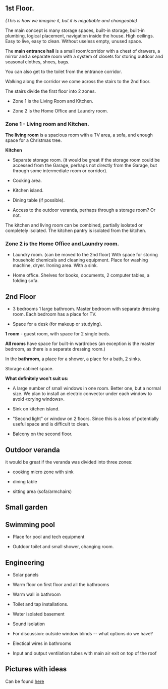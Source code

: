 ## 1st Floor. 
*(This is how we imagine it, but it is negotiable and changeable)*

The main concept is many storage spaces, built-in storage, built-in
plumbing, logical placement, navigation inside the house. High ceilings.
Easy to live, easy to clean. Without useless empty, unused space.

The **main entrance hall** is a small room/corridor with a chest of
drawers, a mirror and a separate room with a system of closets for
storing outdoor and seasonal clothes, shoes, bags.

You can also get to the toilet from the entrance corridor.

Walking along the corridor we come across the stairs to the 2nd floor.

The stairs divide the first floor into 2 zones.

- Zone 1 is the Living Room and Kitchen.

- Zone 2 is the Home Office and Laundry room.

### Zone 1 - Living room and Kitchen.

**The living room** is a spacious room with a TV area, a sofa, and enough
space for a Christmas tree.

**Kitchen**

- Separate storage room. (it would be great if the storage room could be
accessed from the Garage, perhaps not directly from the Garage, but
through some intermediate room or corridor).

- Cooking area.

- Kitchen island.

- Dining table (if possible).

- Access to the outdoor veranda, perhaps through a storage room? Or not.

The kitchen and living room can be combined, partially isolated or
completely isolated. The kitchen pantry is isolated from the kitchen.

### Zone 2 is the Home Office and Laundry room.

- Laundry room. (can be moved to the 2nd floor) With space for storing household chemicals and cleaning equipment. Place
for washing machine, dryer. Ironing area. With a sink.

- Home office. Shelves for books, documents, 2 computer tables, a folding sofa.

## 2nd Floor

- 3 bedrooms 1 large bathroom. Master bedroom with separate dressing room.
Each bedroom has a place for TV.

- Space for a desk (for makeup or studying).

**1 room** - guest room, with space for 2 single beds.

**All rooms** have space for built-in wardrobes (an exception is the master
bedroom, as there is a separate dressing room.)

In the **bathroom**, a place for a shower, a place for a bath, 2 sinks.

Storage cabinet space.

**What definitely won\'t suit us:**

 - A large number of small windows in one room. Better one, but a normal
size. We plan to install an electric convector under each window to
avoid «crying windows».

- Sink on kitchen island.

- \"Second light\" or window on 2 floors. Since this is a loss of
potentially useful space and is difficult to clean.

- Balcony on the second floor.

## Outdoor veranda

it would be great if the veranda was divided into three zones:

- cooking micro zone with sink

- dining table

- sitting area (sofa/armchairs)

## Small garden

## Swimming pool

- Place for pool and tech equipment


- Outdoor toilet and small shower, changing room.

## Engineering

- Solar panels

- Warm floor on first floor and all the bathrooms

- Warm wall in bathroom

- Toilet and tap installations.

- Water isolated basement

- Sound isolation

- For discussion: outside window blinds -- what options do we have?
- Electical wires in bathrooms
- Input and output ventilation tubes with main air exit on top of the roof

## Pictures with ideas
Can be found [here](http://antonk.space/solon/pic)
